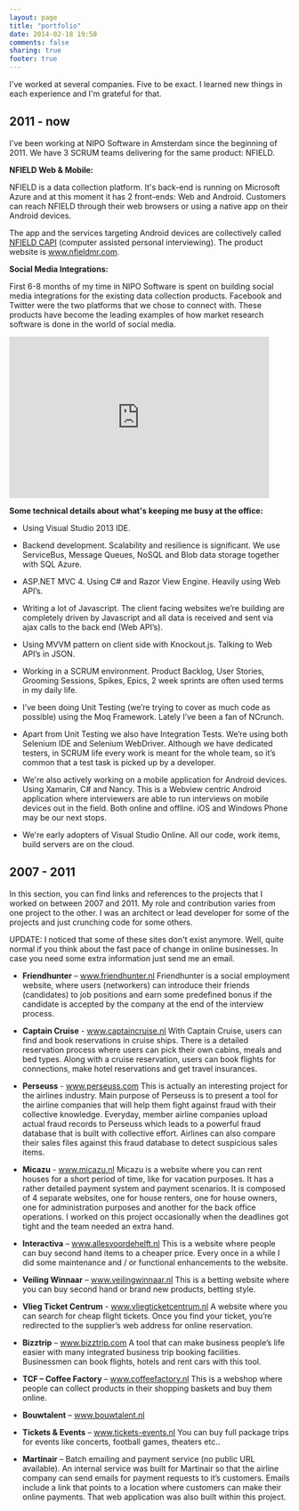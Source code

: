 ```yaml
---
layout: page
title: "portfolio"
date: 2014-02-18 19:50
comments: false
sharing: true
footer: true
---
```


I've worked at several companies. Five to be exact. I learned new things in each experience and I'm grateful for that.

<h2 class="title">2011 - now</h2>
I've been working at NIPO Software in Amsterdam since the beginning of 2011. We have 3 SCRUM teams delivering for the same product: NFIELD.

**NFIELD Web & Mobile:**

NFIELD is a data collection platform. It's back-end is running on Microsoft Azure and at this moment it has 2 front-ends: Web and Android. Customers can reach NFIELD through their web browsers or using a native app on their Android devices.

The app and the services targeting Android devices are collectively called <a href="http://www.nfieldmr.com/" target="_blank">NFIELD CAPI</a> (computer assisted personal interviewing). The product website is <a href="http://www.nfieldmr.com/" target="_blank">www.nfieldmr.com</a>.

**Social Media Integrations:** 

First 6-8 months of my time in NIPO Software is spent on building social media integrations for the existing data collection products. Facebook and Twitter were the two platforms that we chose to connect with. These products have become the leading examples of how market research software is done in the world of social media.

<p>
<object>
<param name="movie" value="http://www.youtube.com/v/kvKxhK1PRUk&amp;fs=1&amp;rel=0&amp;enablejsapi=1&amp;color1=0x666666&amp;color2=0xEFEFEF">
<param name="allowFullScreen" value="true">
<param name="allowscriptaccess" value="always">
<param name="wmode" value="transparent">
<embed src="http://www.youtube.com/v/kvKxhK1PRUk&amp;fs=1&amp;rel=0&amp;enablejsapi=1&amp;color1=0x666666&amp;color2=0xEFEFEF" type="application/x-shockwave-flash" wmode="transparent" allowscriptaccess="always" allowfullscreen="true" width="467" height="290">
</object>
</p>

**Some technical details about what's keeping me busy at the office:**

* Using Visual Studio 2013 IDE.

* Backend development. Scalability and resilience is significant. We use ServiceBus, Message Queues, NoSQL and Blob data storage together with SQL Azure. 

* ASP.NET MVC 4. Using C# and Razor View Engine. Heavily using Web API’s.

* Writing a lot of Javascript. The client facing websites we’re building are completely driven by Javascript and all data is received and sent via ajax calls to the back end (Web API’s).

* Using MVVM pattern on client side with Knockout.js. Talking to Web API’s in JSON.

* Working in a SCRUM environment. Product Backlog, User Stories, Grooming Sessions, Spikes, Epics, 2 week sprints are often used terms in my daily life.

* I’ve been doing Unit Testing (we’re trying to cover as much code as possible) using the Moq Framework. Lately I’ve been a fan of NCrunch.

* Apart from Unit Testing we also have Integration Tests. We’re using both Selenium IDE and Selenium WebDriver. Although we have dedicated testers, in SCRUM life every work is meant for the whole team, so it’s common that a test task is picked up by a developer. 

* We're also actively working on a mobile application for Android devices. Using Xamarin, C# and Nancy. This is a Webview centric Android application where interviewers are able to run interviews on mobile devices out in the field. Both online and offline. iOS and Windows Phone may be our next stops.

* We're early adopters of Visual Studio Online. All our code, work items, build servers are on the cloud.


<h2 class="title">2007 - 2011</h2>

In this section, you can find links and references to the projects that I worked on between 2007 and 2011. My role and contribution varies from one project to the other. I was an architect or lead developer for some of the projects and just crunching code for some others.

UPDATE: I noticed that some of these sites don't exist anymore. Well, quite normal if you think about the fast pace of change in online businesses. In case you need some extra information just send me an email.

* **Friendhunter** – <a href="http://www.friendhunter.nl" target="_blank">www.friendhunter.nl</a>
Friendhunter is a social employment website, where users (networkers) can introduce their friends (candidates) to job positions and earn some predefined bonus if the candidate is accepted by the company at the end of the interview process.

* **Captain Cruise**  - <a href="http://www.captaincruise.nl" target="_blank">www.captaincruise.nl</a> 
With Captain Cruise, users can find and book reservations in cruise ships.  There is a detailed reservation process where users can pick their own cabins, meals and bed types. Along with a cruise reservation, users can book flights for connections, make hotel reservations and get travel insurances.

* **Perseuss** - <a href="http://www.perseuss.com" target="_blank">www.perseuss.com</a>
This is actually an interesting project for the airlines industry.
Main purpose of Perseuss is to present a tool for the airline companies that will help them fight against fraud with their collective knowledge.
Everyday, member airline companies upload actual fraud records to Perseuss which leads to a powerful fraud database that is built with collective effort.
Airlines can also compare their sales files against this fraud database to detect suspicious sales items.

* **Micazu** - <a href="http://www.micazu.nl" target="_blank">www.micazu.nl</a>
Micazu is a website where you can rent houses for a short period of time, like for vacation purposes.
It has a rather detailed payment system and payment scenarios.
It is composed of 4 separate websites, one for house renters, one for house owners, one for administration purposes and another for the back office operations.
I worked on this project occasionally when the deadlines got tight and the team needed an extra hand.

* **Interactiva** – <a href="http://www.allesvoordehelft.nl" target="_blank">www.allesvoordehelft.nl</a>
This is a website where people can buy second hand items to a cheaper price.
Every once in a while I did some maintenance and / or functional enhancements to the website.

* **Veiling Winnaar** – <a href="http://www.veilingwinnaar.nl" target="_blank">www.veilingwinnaar.nl</a>
This is a betting website where you can buy second hand or brand new products, betting style.

* **Vlieg Ticket Centrum** - <a href="http://www.vliegticketcentrum.nl" target="_blank">www.vliegticketcentrum.nl</a>
A website where you can search for cheap flight tickets. Once you find your ticket, you’re redirected to the supplier’s web address for online reservation.

* **Bizztrip** – <a href="http://www.bizztrip.com" target="_blank">www.bizztrip.com</a>
A tool that can make business people’s life easier with many integrated business trip booking facilities.
Businessmen can book flights, hotels and rent cars with this tool.

* **TCF – Coffee Factory** – <a href="http://www.coffeefactory.nl" target="_blank">www.coffeefactory.nl</a>
This is a webshop where people can collect products in their shopping baskets and buy them online.

* **Bouwtalent** – <a href="http://www.bouwtalent.nl" target="_blank">www.bouwtalent.nl</a>

* **Tickets & Events** – <a href="http://www.tickets-events.nl" target="_blank">www.tickets-events.nl</a>
You can buy full package trips for events like concerts, football games, theaters etc..

* **Martinair** – Batch emailing and payment service (no public URL available).
An internal service was built for Martinair so that the airline company can send emails for payment requests to it’s customers. Emails include a link that points to a location where customers can make their online payments. That web application was also built within this project.

